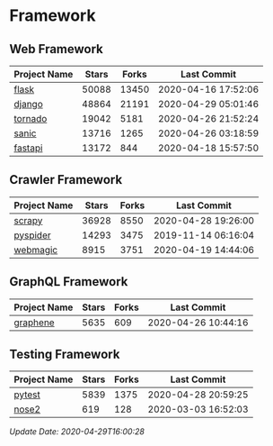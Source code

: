 # Framework

## Web Framework

| Project Name | Stars | Forks | Last Commit |
| ------------ | ----- | ----- | ----------- |
| [flask](https://github.com/pallets/flask) | 50088 | 13450 | 2020-04-16 17:52:06 |
| [django](https://github.com/django/django) | 48864 | 21191 | 2020-04-29 05:01:46 |
| [tornado](https://github.com/tornadoweb/tornado) | 19042 | 5181 | 2020-04-26 21:52:24 |
| [sanic](https://github.com/huge-success/sanic) | 13716 | 1265 | 2020-04-26 03:18:59 |
| [fastapi](https://github.com/tiangolo/fastapi) | 13172 | 844 | 2020-04-18 15:57:50 |

## Crawler Framework

| Project Name | Stars | Forks | Last Commit |
| ------------ | ----- | ----- | ----------- |
| [scrapy](https://github.com/scrapy/scrapy) | 36928 | 8550 | 2020-04-28 19:26:00 |
| [pyspider](https://github.com/binux/pyspider) | 14293 | 3475 | 2019-11-14 06:16:04 |
| [webmagic](https://github.com/code4craft/webmagic) | 8915 | 3751 | 2020-04-19 14:44:06 |

## GraphQL Framework

| Project Name | Stars | Forks | Last Commit |
| ------------ | ----- | ----- | ----------- |
| [graphene](https://github.com/graphql-python/graphene) | 5635 | 609 | 2020-04-26 10:44:16 |

## Testing Framework

| Project Name | Stars | Forks | Last Commit |
| ------------ | ----- | ----- | ----------- |
| [pytest](https://github.com/pytest-dev/pytest) | 5839 | 1375 | 2020-04-28 20:59:25 |
| [nose2](https://github.com/nose-devs/nose2) | 619 | 128 | 2020-03-03 16:52:03 |

*Update Date: 2020-04-29T16:00:28*